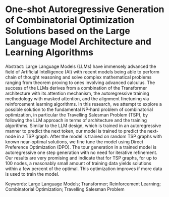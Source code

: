 # One-shot Autoregressive Generation of Combinatorial Optimization Solutions based on the Large Language Model Architecture and Learning Algorithms

Abstract: Large Language Models (LLMs) have immensely advanced the field of Artificial Intelligence (AI) with recent models being able to perform chain of thought reasoning and solve complex mathematical problems ranging from theorem proving to ones involving advanced calculus. The success of the LLMs derives from a combination of the Transformer architecture with its attention mechanism, the autoregressive training methodology with masked attention, and the alignment finetuning via reinforcement learning algorithms. In this research, we attempt to explore a possible solution to the fundamental NP-hard problem of combinatorial optimization, in particular the Travelling Salesman Problem (TSP), by following the LLM approach in terms of architecture and the training algorithms. Similar to the LLM design, which is trained in an autoregressive manner to predict the next token, our model is trained to predict the next-node in a TSP graph. After the model is trained on random TSP graphs with known near-optimal solutions, we fine tune the model using Direct Preference Optimization (DPO). The tour generation in a trained model is autoregressive one step generation with no need for iterative refinement. Our results are very promising and indicate that for TSP graphs, for up to 100 nodes, a reasonably small amount of training data yields solutions within a few percent of the optimal. This optimization improves if more data is used to train the model.

Keywords: Large Language Models; Transformer; Reinforcement Learning; Combinatorial Optimization; Travelling Salesman Problem
